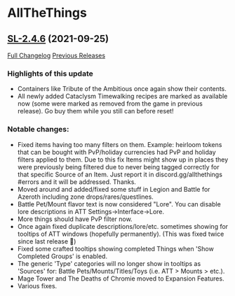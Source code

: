 # AllTheThings

## [SL-2.4.6](https://github.com/DFortun81/AllTheThings/tree/SL-2.4.6) (2021-09-25)
[Full Changelog](https://github.com/DFortun81/AllTheThings/compare/SL-2.4.5...SL-2.4.6) [Previous Releases](https://github.com/DFortun81/AllTheThings/releases)

### Highlights of this update

- Containers like Tribute of the Ambitious once again show their contents.
- All newly added Cataclysm Timewalking recipes are marked as available now (some were marked as removed from the game in previous release). Go buy them while you still can before reset!

### Notable changes:

- Fixed items having too many filters on them. Example: heirloom tokens that can be bought with PvP/holiday currencies had PvP and holiday filters applied to them. Due to this fix Items might show up in places they were previously being filtered due to never being tagged correctly for that specific Source of an Item. Just report it in discord.gg/allthethings #errors and it will be addressed. Thanks.
- Moved around and added/fixed some stuff in Legion and Battle for Azeroth including zone drops/rares/questlines.
- Battle Pet/Mount flavor text is now considered "Lore". You can disable lore descriptions in ATT Settings->Interface->Lore.
- More things should have PvP filter now.
- Once again fixed duplicate descriptions/lore/etc. sometimes showing for tooltips of ATT windows (hopefully permanently). (This was fixed twice since last release 🤭)
- Fixed some crafted tooltips showing completed Things when 'Show Completed Groups' is enabled.
- The generic 'Type' categories will no longer show in tooltips as 'Sources' for: Battle Pets/Mounts/Titles/Toys (i.e. ATT > Mounts > etc.).
- Mage Tower and The Deaths of Chromie moved to Expansion Features.
- Various fixes.
